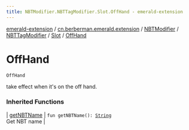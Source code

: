 ```yaml
---
title: NBTModifier.NBTTagModifier.Slot.OffHand - emerald-extension
---
```


[emerald-extension](../../../../index.html) / [cn.berberman.emerald.extension](../../../index.html) / [NBTModifier](../../index.html) / [NBTTagModifier](../index.html) / [Slot](index.html) / [OffHand](.)

# OffHand

`OffHand`

take effect when it's on the off hand.

### Inherited Functions

| [getNBTName](get-n-b-t-name.html) | `fun getNBTName(): `[`String`](https://kotlinlang.org/api/latest/jvm/stdlib/kotlin/-string/index.html)<br>Get NBT name |


